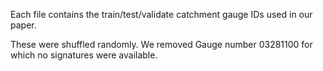 Each file contains the train/test/validate catchment gauge IDs used in our paper.

These were shuffled randomly. We removed Gauge number 03281100 for which no signatures were available.

